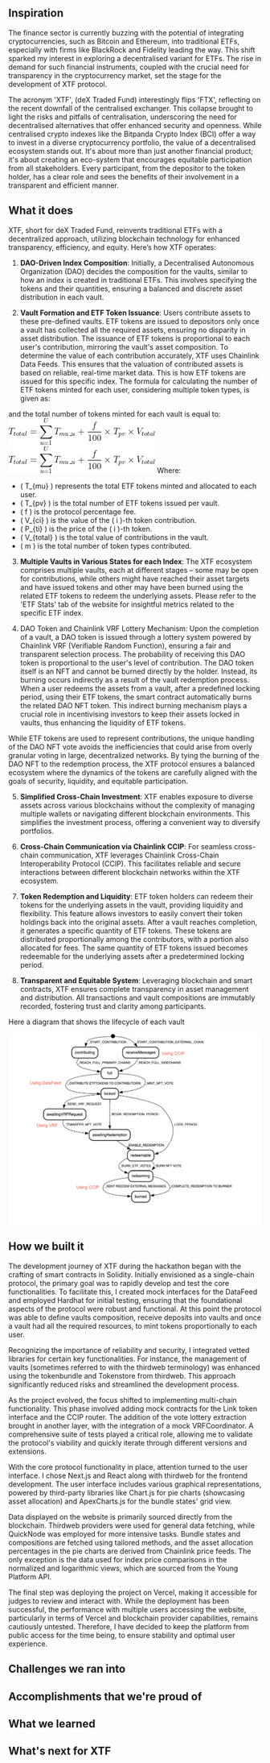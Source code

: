 ## Inspiration

The finance sector is currently buzzing with the potential of integrating cryptocurrencies, such as Bitcoin and Ethereum, into traditional ETFs, especially with firms like BlackRock and Fidelity leading the way.
This shift sparked my interest in exploring a decentralised variant for ETFs. The rise in demand for such financial instruments, coupled with the crucial need for transparency in the cryptocurrency market, set the stage for the development of XTF protocol.

The acronym 'XTF', (deX Traded Fund) interestingly flips 'FTX', reflecting on the recent downfall of the centralised exchanger. This collapse brought to light the risks and pitfalls of centralisation, underscoring the need for decentralised alternatives that offer enhanced security and openness.
While centralised crypto indexes like the Bitpanda Crypto Index (BCI) offer a way to invest in a diverse cryptocurrency portfolio, the value of a decentralised ecosystem stands out. It's about more than just another financial product; it's about creating an eco-system that encourages equitable participation from all stakeholders. Every participant, from the depositor to the token holder, has a clear role and sees the benefits of their involvement in a transparent and efficient manner.

## What it does

XTF, short for deX Traded Fund, reinvents traditional ETFs with a decentralized approach, utilizing blockchain technology for enhanced transparency, efficiency, and equity. Here’s how XTF operates:

1. **DAO-Driven Index Composition**: Initially, a Decentralised Autonomous Organization (DAO) decides the composition for the vaults, similar to how an index is created in traditional ETFs. This involves specifying the tokens and their quantities, ensuring a balanced and discrete asset distribution in each vault.

2. **Vault Formation and ETF Token Issuance**: Users contribute assets to these pre-defined vaults. ETF tokens are issued to depositors only once a vault has collected all the required assets, ensuring no disparity in asset distribution. The issuance of ETF tokens is proportional to each user's contribution, mirroring the vault's asset composition. To determine the value of each contribution accurately, XTF uses Chainlink Data Feeds. This ensures that the valuation of contributed assets is based on reliable, real-time market data. This is how ETF tokens are issued for this specific index.
The formula for calculating the number of ETF tokens minted for each user, considering multiple token types, is given as:



and the total number of  tokens minted for each vault is equal to:
![total](https://github.com/GaetanoMondelli/xtf/blob/main/total.png?raw=true)
![lyfecycle](https://github.com/GaetanoMondelli/xtf/blob/main/total.png?raw=true)
Where:
- \( T_{mu} \) represents the total ETF tokens minted and allocated to each user.
- \( T_{pv} \) is the total number of ETF tokens issued per vault.
- \( f \) is the protocol percentage fee.
- \( V_{ci} \) is the value of the \( i \)-th token contribution.
- \( P_{ti} \) is the price of the \( i \)-th token.
- \( V_{total} \) is the total value of contributions in the vault.
- \( m \) is the total number of token types contributed.

3. **Multiple Vaults in Various States for each Index**: The XTF ecosystem comprises multiple vaults, each at different stages – some may be open for contributions, while others might have reached their asset targets and have issued tokens and other may have been burned using the related ETF tokens to redeem the underlying assets. Please refer to the 'ETF Stats' tab of the website for insightful metrics related to the specific ETF index.

4. DAO Token and Chainlink VRF Lottery Mechanism: Upon the completion of a vault, a DAO token is issued through a lottery system powered by Chainlink VRF (Verifiable Random Function), ensuring a fair and transparent selection process. The probability of receiving this DAO token is proportional to the user's level of contribution. The DAO token itself is an NFT and cannot be burned directly by the holder. Instead, its burning occurs indirectly as a result of the vault redemption process. When a user redeems the assets from a vault, after a predefined locking period, using their ETF tokens, the smart contract automatically burns the related DAO NFT token. This indirect burning mechanism plays a crucial role in incentivising investors to keep their assets locked in vaults, thus enhancing the liquidity of ETF tokens.

While ETF tokens are used to represent contributions, the unique handling of the DAO NFT vote avoids the inefficiencies that could arise from overly granular voting in large, decentralized networks​​. By tying the burning of the DAO NFT to the redemption process, the XTF protocol ensures a balanced ecosystem where the dynamics of the tokens are carefully aligned with the goals of security, liquidity, and equitable participation.

5. **Simplified Cross-Chain Investment**: XTF enables exposure to diverse assets across various blockchains without the complexity of managing multiple wallets or navigating different blockchain environments. This simplifies the investment process, offering a convenient way to diversify portfolios.

6. **Cross-Chain Communication via Chainlink CCIP**: For seamless cross-chain communication, XTF leverages Chainlink Cross-Chain Interoperability Protocol (CCIP). This facilitates reliable and secure interactions between different blockchain networks within the XTF ecosystem.

7. **Token Redemption and Liquidity**: ETF token holders can redeem their tokens for the underlying assets in the vault, providing liquidity and flexibility. This feature allows investors to easily convert their token holdings back into the original assets. After a vault reaches completion, it generates a specific quantity of ETF tokens. These tokens are distributed proportionally among the contributors, with a portion also allocated for fees. The same quantity of ETF tokens issued becomes redeemable for the underlying assets after a predetermined locking period.

8. **Transparent and Equitable System**: Leveraging blockchain and smart contracts, XTF ensures complete transparency in asset management and distribution. All transactions and vault compositions are immutably recorded, fostering trust and clarity among participants.

Here a diagram that shows the lifecycle of each vault

![lyfecycle](https://github.com/GaetanoMondelli/xtf/blob/95f277cb9be09efdc8552cbdb6d209513ecf15f2/vault-lifecycle.png?raw=true)


## How we built it

The development journey of XTF during the hackathon began with the crafting of smart contracts in Solidity. Initially envisioned as a single-chain protocol, the primary goal was to rapidly develop and test the core functionalities. To facilitate this, I created mock interfaces for the DataFeed and employed Hardhat for initial testing, ensuring that the foundational aspects of the protocol were robust and functional. At this point the protocol was able to define vaults composition, receive deposits into vaults and once a vault had all the required resources, to mint tokens proportionally to each user. 




Recognizing the importance of reliability and security, I integrated vetted libraries for certain key functionalities. For instance, the management of vaults (sometimes referred to with the thirdweb terminology) was enhanced using the tokenbundle and Tokenstore from thirdweb. This approach significantly reduced risks and streamlined the development process.

As the project evolved, the focus shifted to implementing multi-chain functionality. This phase involved adding mock contracts for the Link token interface and the CCIP router. The addition of the vote lottery extraction brought in another layer, with the integration of a mock VRFCoordinator. A comprehensive suite of tests played a critical role, allowing me to validate the protocol's viability and quickly iterate through different versions and extensions.

With the core protocol functionality in place, attention turned to the user interface. I chose Next.js and React along with thirdweb for the frontend development. The user interface includes various graphical representations, powered by third-party libraries like Chart.js for pie charts (showcasing asset allocation) and ApexCharts.js for the bundle states' grid view.

Data displayed on the website is primarily sourced directly from the blockchain. Thirdweb providers were used for general data fetching, while QuickNode was employed for more intensive tasks. Bundle states and compositions are fetched using tailored methods, and the asset allocation percentages in the pie charts are derived from Chainlink price feeds. The only exception is the data used for index price comparisons in the normalized and logarithmic views, which are sourced from the Young Platform API.

The final step was deploying the project on Vercel, making it accessible for judges to review and interact with. While the deployment has been successful, the performance with multiple users accessing the website, particularly in terms of Vercel and blockchain provider capabilities, remains cautiously untested. Therefore, I have decided to keep the platform from public access for the time being, to ensure stability and optimal user experience.

## Challenges we ran into

## Accomplishments that we're proud of

## What we learned

## What's next for XTF
